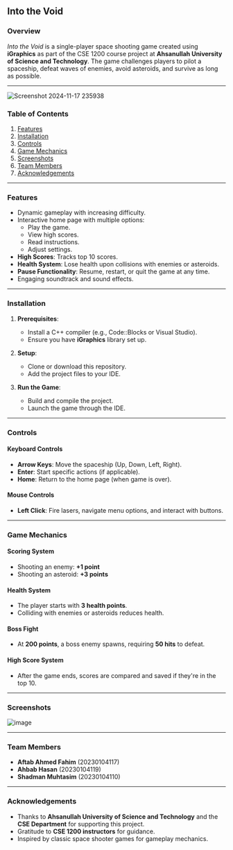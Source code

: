 ## **Into the Void**

### **Overview**
*Into the Void* is a single-player space shooting game created using **iGraphics** as part of the CSE 1200 course project at **Ahsanullah University of Science and Technology**. The game challenges players to pilot a spaceship, defeat waves of enemies, avoid asteroids, and survive as long as possible.  

---

![Screenshot 2024-11-17 235938](https://github.com/user-attachments/assets/07e04338-6c05-400f-98cd-8ba3fa16580b)

### **Table of Contents**
1. [Features](#features)  
2. [Installation](#installation)  
3. [Controls](#controls)  
4. [Game Mechanics](#game-mechanics)  
5. [Screenshots](#screenshots)  
6. [Team Members](#team-members)  
7. [Acknowledgements](#acknowledgements)  

---

### **Features**
- Dynamic gameplay with increasing difficulty.
- Interactive home page with multiple options:
  - Play the game.
  - View high scores.
  - Read instructions.
  - Adjust settings.
- **High Scores**: Tracks top 10 scores.
- **Health System**: Lose health upon collisions with enemies or asteroids.
- **Pause Functionality**: Resume, restart, or quit the game at any time.
- Engaging soundtrack and sound effects.

---

### **Installation**
1. **Prerequisites**:  
   - Install a C++ compiler (e.g., Code::Blocks or Visual Studio).  
   - Ensure you have **iGraphics** library set up.  

2. **Setup**:  
   - Clone or download this repository.  
   - Add the project files to your IDE.  

3. **Run the Game**:  
   - Build and compile the project.
   - Launch the game through the IDE.

---

### **Controls**
#### **Keyboard Controls**
- **Arrow Keys**: Move the spaceship (Up, Down, Left, Right).
- **Enter**: Start specific actions (if applicable).
- **Home**: Return to the home page (when game is over).  

#### **Mouse Controls**
- **Left Click**: Fire lasers, navigate menu options, and interact with buttons.

---

### **Game Mechanics**
#### **Scoring System**
- Shooting an enemy: **+1 point**  
- Shooting an asteroid: **+3 points**  

#### **Health System**
- The player starts with **3 health points**.  
- Colliding with enemies or asteroids reduces health.

#### **Boss Fight**
- At **200 points**, a boss enemy spawns, requiring **50 hits** to defeat.

#### **High Score System**
- After the game ends, scores are compared and saved if they're in the top 10.

---

### **Screenshots**
![image](https://github.com/user-attachments/assets/0a7825ab-9816-4212-927a-ee9d96780772)

---

### **Team Members**
- **Aftab Ahmed Fahim** (20230104117)  
- **Ahbab Hasan** (20230104119)  
- **Shadman Muhtasim** (20230104110)  

---

### **Acknowledgements**
- Thanks to **Ahsanullah University of Science and Technology** and the **CSE Department** for supporting this project.  
- Gratitude to **CSE 1200 instructors** for guidance.  
- Inspired by classic space shooter games for gameplay mechanics.
